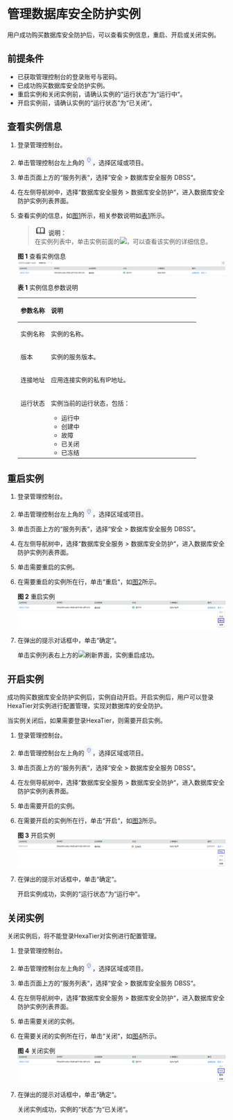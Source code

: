 # 管理数据库安全防护实例<a name="ZH-CN_TOPIC_0111166508"></a>

用户成功购买数据库安全防护后，可以查看实例信息，重启、开启或关闭实例。

## 前提条件<a name="section97118228499"></a>

-   已获取管理控制台的登录账号与密码。
-   已成功购买数据库安全防护实例。
-   重启实例和关闭实例前，请确认实例的“运行状态“为“运行中“。
-   开启实例前，请确认实例的“运行状态“为“已关闭“。

## 查看实例信息<a name="section1688216416315"></a>

1.  登录管理控制台。
2.  单击管理控制台左上角的![](figures/项目.png)，选择区域或项目。
3.  单击页面上方的“服务列表“，选择“安全  \>  数据库安全服务 DBSS“。
4.  在左侧导航树中，选择“数据库安全服务  \>  数据库安全防护“，进入数据库安全防护实例列表界面。
5.  查看实例的信息，如[图1](#fig1325745611915)所示，相关参数说明如[表1](#table1025994517211)所示。

    >![](public_sys-resources/icon-note.gif) **说明：**   
    >在实例列表中，单击实例前面的![](figures/details.png)，可以查看该实例的详细信息。  

    **图 1**  查看实例信息<a name="fig1325745611915"></a>  
    ![](figures/查看实例信息.png "查看实例信息")

    **表 1**  实例信息参数说明

    <a name="table1025994517211"></a>
    <table><thead align="left"><tr id="row1626074517217"><th class="cellrowborder" valign="top" width="17%" id="mcps1.2.3.1.1"><p id="p9260045112114"><a name="p9260045112114"></a><a name="p9260045112114"></a>参数名称</p>
    </th>
    <th class="cellrowborder" valign="top" width="83%" id="mcps1.2.3.1.2"><p id="p7260194582118"><a name="p7260194582118"></a><a name="p7260194582118"></a>说明</p>
    </th>
    </tr>
    </thead>
    <tbody><tr id="row18260134511215"><td class="cellrowborder" valign="top" width="17%" headers="mcps1.2.3.1.1 "><p id="p62601045112117"><a name="p62601045112117"></a><a name="p62601045112117"></a>实例名称</p>
    </td>
    <td class="cellrowborder" valign="top" width="83%" headers="mcps1.2.3.1.2 "><p id="p13698174652218"><a name="p13698174652218"></a><a name="p13698174652218"></a>实例的名称。</p>
    </td>
    </tr>
    <tr id="row326014459212"><td class="cellrowborder" valign="top" width="17%" headers="mcps1.2.3.1.1 "><p id="p16763165610222"><a name="p16763165610222"></a><a name="p16763165610222"></a>版本</p>
    </td>
    <td class="cellrowborder" valign="top" width="83%" headers="mcps1.2.3.1.2 "><p id="p47630567221"><a name="p47630567221"></a><a name="p47630567221"></a>实例的服务版本。</p>
    </td>
    </tr>
    <tr id="row12260124518212"><td class="cellrowborder" valign="top" width="17%" headers="mcps1.2.3.1.1 "><p id="p17260845122119"><a name="p17260845122119"></a><a name="p17260845122119"></a>连接地址</p>
    </td>
    <td class="cellrowborder" valign="top" width="83%" headers="mcps1.2.3.1.2 "><p id="p192608458211"><a name="p192608458211"></a><a name="p192608458211"></a>应用连接实例的私有IP地址。</p>
    </td>
    </tr>
    <tr id="row11260124513215"><td class="cellrowborder" valign="top" width="17%" headers="mcps1.2.3.1.1 "><p id="p1726044518211"><a name="p1726044518211"></a><a name="p1726044518211"></a>运行状态</p>
    </td>
    <td class="cellrowborder" valign="top" width="83%" headers="mcps1.2.3.1.2 "><p id="p1260745162119"><a name="p1260745162119"></a><a name="p1260745162119"></a>实例当前的运行状态，包括：</p>
    <a name="ul108156241253"></a><a name="ul108156241253"></a><ul id="ul108156241253"><li>运行中</li><li>创建中</li><li>故障</li><li>已关闭</li><li>已冻结</li></ul>
    </td>
    </tr>
    </tbody>
    </table>


## 重启实例<a name="section11202812165017"></a>

1.  登录管理控制台。
2.  单击管理控制台左上角的![](figures/项目.png)，选择区域或项目。
3.  单击页面上方的“服务列表“，选择“安全  \>  数据库安全服务 DBSS“。
4.  在左侧导航树中，选择“数据库安全服务  \>  数据库安全防护“，进入数据库安全防护实例列表界面。
5.  单击需要重启的实例。
6.  在需要重启的实例所在行，单击“重启“，如[图2](#fig78715132217)所示。

    **图 2**  重启实例<a name="fig78715132217"></a>  
    ![](figures/重启实例.png "重启实例")

7.  在弹出的提示对话框中，单击“确定“。

    单击实例列表右上方的![](figures/wwx469285-云计算开发部-公有云_IaaS-image-19f08ac5-d184-49e7-a510-e1b7d6387c28.png)刷新界面，实例重启成功。


## 开启实例<a name="section586111276377"></a>

成功购买数据库安全防护实例后，实例自动开启。开启实例后，用户可以登录HexaTier对实例进行配置管理，实现对数据库的安全防护。

当实例关闭后，如果需要登录HexaTier，则需要开启实例。

1.  登录管理控制台。
2.  单击管理控制台左上角的![](figures/项目.png)，选择区域或项目。
3.  单击页面上方的“服务列表“，选择“安全  \>  数据库安全服务 DBSS“。
4.  在左侧导航树中，选择“数据库安全服务  \>  数据库安全防护“，进入数据库安全防护实例列表界面。
5.  单击需要开启的实例。
6.  在需要开启的实例所在行，单击“开启“，如[图3](#fig14477185813019)所示。

    **图 3**  开启实例<a name="fig14477185813019"></a>  
    ![](figures/开启实例.png "开启实例")

7.  在弹出的提示对话框中，单击“确定“。

    开启实例成功，实例的“运行状态“为“运行中“。


## 关闭实例<a name="section464917201380"></a>

关闭实例后，将不能登录HexaTier对实例进行配置管理。

1.  登录管理控制台。
2.  单击管理控制台左上角的![](figures/项目.png)，选择区域或项目。
3.  单击页面上方的“服务列表“，选择“安全  \>  数据库安全服务 DBSS“。
4.  在左侧导航树中，选择“数据库安全服务  \>  数据库安全防护“，进入数据库安全防护实例列表界面。
5.  单击需要关闭的实例。
6.  在需要关闭的实例所在行，单击“关闭“，如[图4](#fig17998195641819)所示。

    **图 4**  关闭实例<a name="fig17998195641819"></a>  
    ![](figures/关闭实例.png "关闭实例")

7.  在弹出的提示对话框中，单击“确定“。

    关闭实例成功，实例的“状态“为“已关闭“。


